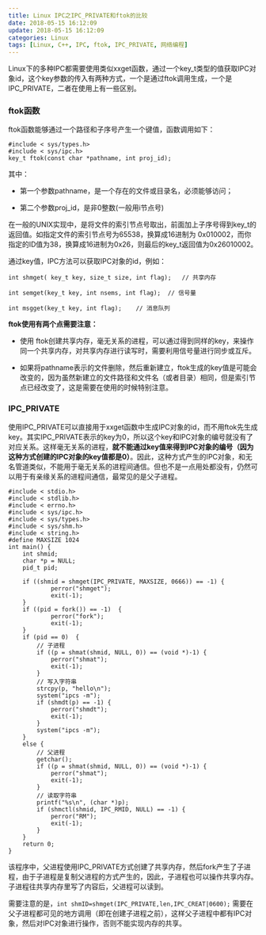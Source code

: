 ```yaml
---
title: Linux IPC之IPC_PRIVATE和ftok的比较
date: 2018-05-15 16:12:09
update: 2018-05-15 16:12:09
categories: Linux
tags: [Linux, C++, IPC, ftok, IPC_PRIVATE, 网络编程]
---
```


Linux下的多种IPC都需要使用类似xxget函数，通过一个key_t类型的值获取IPC对象id，这个key参数的传入有两种方式，一个是通过ftok调用生成，一个是IPC_PRIVATE，二者在使用上有一些区别。

<!--more-->

### ftok函数

ftok函数能够通过一个路径和子序号产生一个键值，函数调用如下：

```
#include < sys/types.h>
#include < sys/ipc.h>
key_t ftok(const char *pathname, int proj_id);
```

其中：

* 第一个参数pathname，是一个存在的文件或目录名，必须能够访问；

* 第二个参数proj_id，是非0整数(一般用i节点号)

在一般的UNIX实现中，是将文件的索引节点号取出，前面加上子序号得到key_t的返回值。如指定文件的索引节点号为65538，换算成16进制为 0x010002，而你指定的ID值为38，换算成16进制为0x26，则最后的key_t返回值为0x26010002。

通过key值，IPC方法可以获取IPC对象的id，例如：

```
int shmget( key_t key, size_t size, int flag);   // 共享内存

int semget(key_t key, int nsems, int flag);  // 信号量

int msgget(key_t key, int flag);    // 消息队列
```

**ftok使用有两个点需要注意：**

* 使用 ftok创建共享内存，毫无关系的进程，可以通过得到同样的key，来操作同一个共享内存，对共享内存进行读写时，需要利用信号量进行同步或互斥。

* 如果将pathname表示的文件删除，然后重新建立，ftok生成的key值是可能会改变的，因为虽然新建立的文件路径和文件名（或者目录）相同，但是索引节点已经改变了，这是需要在使用的时候特别注意。

### IPC_PRIVATE

使用IPC_PRIVATE可以直接用于xxget函数中生成IPC对象的id，而不用ftok先生成key。其实IPC_PRIVATE表示的key为0，所以这个key和IPC对象的编号就没有了对应关系。这样毫无关系的进程，**就不能通过key值来得到IPC对象的编号（因为这种方式创建的IPC对象的key值都是0）**。因此，这种方式产生的IPC对象，和无名管道类似，不能用于毫无关系的进程间通信。但也不是一点用处都没有，仍然可以用于有亲缘关系的进程间通信，最常见的是父子进程。

```
#include < stdio.h>
#include < stdlib.h>
#include < errno.h>
#include < sys/ipc.h>
#include < sys/types.h>
#include < sys/shm.h>
#include < string.h>
#define MAXSIZE 1024
int main() {
    int shmid;
    char *p = NULL;
    pid_t pid;

    if ((shmid = shmget(IPC_PRIVATE, MAXSIZE, 0666)) == -1) {
            perror("shmget");
            exit(-1);
    }
    if ((pid = fork()) == -1)  {
            perror("fork");
            exit(-1);
    }
    if (pid == 0)  {
        // 子进程
        if ((p = shmat(shmid, NULL, 0)) == (void *)-1) {
            perror("shmat");
            exit(-1);
        }
        // 写入字符串
        strcpy(p, "hello\n");
        system("ipcs -m");
        if (shmdt(p) == -1) {
            perror("shmdt");
            exit(-1);
        }
        system("ipcs -m");
    }
    else {
        // 父进程
        getchar();
        if ((p = shmat(shmid, NULL, 0)) == (void *)-1) {
            perror("shmat");
            exit(-1);
        }
        // 读取字符串
        printf("%s\n", (char *)p);
        if (shmctl(shmid, IPC_RMID, NULL) == -1) {
            perror("RM");
            exit(-1);
        }
    }
    return 0;
}
````

该程序中，父进程使用IPC_PRIVATE方式创建了共享内存，然后fork产生了子进程，由于子进程是复制父进程的方式产生的，因此，子进程也可以操作共享内存。子进程往共享内存里写了内容后，父进程可以读到。

需要注意的是，`int shmID=shmget(IPC_PRIVATE,len,IPC_CREAT|0600);` 需要在父子进程都可见的地方调用（即在创建子进程之前），这样父子进程中都有IPC对象，然后对IPC对象进行操作，否则不能实现内存的共享。